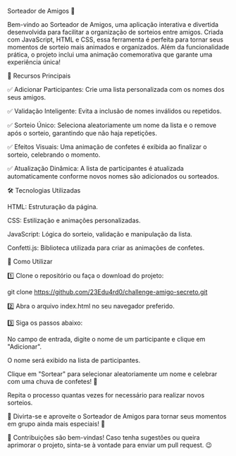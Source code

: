 Sorteador de Amigos 🎉

Bem-vindo ao Sorteador de Amigos, uma aplicação interativa e divertida desenvolvida para facilitar a organização de sorteios entre amigos. Criada com JavaScript, HTML e CSS, essa ferramenta é perfeita para tornar seus momentos de sorteio mais animados e organizados. Além da funcionalidade prática, o projeto inclui uma animação comemorativa que garante uma experiência única!

📌 Recursos Principais

✅ Adicionar Participantes: Crie uma lista personalizada com os nomes dos seus amigos.

✅ Validação Inteligente: Evita a inclusão de nomes inválidos ou repetidos.

✅ Sorteio Único: Seleciona aleatoriamente um nome da lista e o remove após o sorteio, garantindo que não haja repetições.

✅ Efeitos Visuais: Uma animação de confetes é exibida ao finalizar o sorteio, celebrando o momento.

✅ Atualização Dinâmica: A lista de participantes é atualizada automaticamente conforme novos nomes são adicionados ou sorteados.

🛠️ Tecnologias Utilizadas

HTML: Estruturação da página.

CSS: Estilização e animações personalizadas.

JavaScript: Lógica do sorteio, validação e manipulação da lista.

Confetti.js: Biblioteca utilizada para criar as animações de confetes.

🚀 Como Utilizar

1️⃣ Clone o repositório ou faça o download do projeto:

 git clone https://github.com/23Edu4rd0/challenge-amigo-secreto.git

2️⃣ Abra o arquivo index.html no seu navegador preferido.

3️⃣ Siga os passos abaixo:

No campo de entrada, digite o nome de um participante e clique em "Adicionar".

O nome será exibido na lista de participantes.

Clique em "Sortear" para selecionar aleatoriamente um nome e celebrar com uma chuva de confetes! 🎊

Repita o processo quantas vezes for necessário para realizar novos sorteios.

🎉 Divirta-se e aproveite o Sorteador de Amigos para tornar seus momentos em grupo ainda mais especiais! 🎉

📌 Contribuições são bem-vindas! Caso tenha sugestões ou queira aprimorar o projeto, sinta-se à vontade para enviar um pull request. 😉
